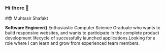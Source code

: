 ### Hi there 👋
#😎 Muhtasir Shafakt 

**Software Engineer()** 
Enthusiastic Computer Science Graduate who wants to build responsive websites, and wants to participate in the complete product development lifecycle of successfully launched applications.Looking for a role where I can learn and grow from experienced team members.





<!--
**shafkat63/shafkat63** is a ✨ _special_ ✨ repository because its `README.md` (this file) appears on your GitHub profile.

Here are some ideas to get you started:

- 🔭 I’m currently working on ...
- 🌱 I’m currently learning ...
- 👯 I’m looking to collaborate on ...
- 🤔 I’m looking for help with ...
- 💬 Ask me about ...
- 📫 How to reach me: ...
- 😄 Pronouns: ...
- ⚡ Fun fact: ...
-->
